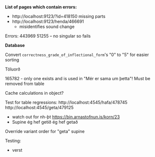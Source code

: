 **List of pages which contain errors:**

- http://localhost:9123/?id=418150 missing parts
- http://localhost:9123/henda/466691
  - misidentifies sound change

Errors:
443969
51255 – no singular so fails

**Database**

Convert `correctness_grade_of_inflectional_form`'s "0" to "5" for easier sorting

Töluorð

165782 - only one exists and is used in "Mér er sama um þetta"! Must be removed from table

Cache calculations in object?

Test for table regressions:
http://localhost:4545/hafa/478745
http://localhost:4545/geta/479125

- watch out for nh-þt https://bin.arnastofnun.is/korn/23
- Supine ég hef getið ég hef getað

Override variant order for "geta" supine

Testing:

- verst
